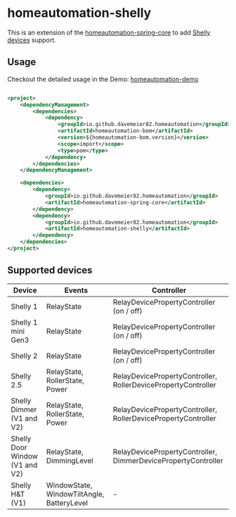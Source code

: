 # homeautomation-shelly

This is an extension of the [homeautomation-spring-core](https://github.com/davemeier82/homeautomation-spring-core/blob/main/README.md) to add [Shelly devices](https://www.shelly.com/) support.

## Usage

Checkout the detailed usage in the Demo: [homeautomation-demo](https://github.com/davemeier82/homeautomation-demo/blob/main/README.md)

```xml

<project>
    <dependencyManagement>
        <dependencies>
            <dependency>
                <groupId>io.github.davemeier82.homeautomation</groupId>
                <artifactId>homeautomation-bom</artifactId>
                <version>${homeautomation-bom.version}</version>
                <scope>import</scope>
                <type>pom</type>
            </dependency>
        </dependencies>
    </dependencyManagement>

    <dependencies>
        <dependency>
            <groupId>io.github.davemeier82.homeautomation</groupId>
            <artifactId>homeautomation-spring-core</artifactId>
        </dependency>
        <dependency>
            <groupId>io.github.davemeier82.homeautomation</groupId>
            <artifactId>homeautomation-shelly</artifactId>
        </dependency>
    </dependencies>
</project>
```

## Supported devices

| Device                         | Events                                     | Controller                                                    |
|--------------------------------|--------------------------------------------|---------------------------------------------------------------|
| Shelly 1                       | RelayState                                 | RelayDevicePropertyController (on / off)                      |
| Shelly 1 mini Gen3             | RelayState                                 | RelayDevicePropertyController (on / off)                      |
| Shelly 2                       | RelayState                                 | RelayDevicePropertyController (on / off)                      |
| Shelly 2.5                     | RelayState, RollerState, Power             | RelayDevicePropertyController, RollerDevicePropertyController |
| Shelly Dimmer (V1 and V2)      | RelayState, RollerState, Power             | RelayDevicePropertyController, RollerDevicePropertyController |
| Shelly Door Window (V1 and V2) | RelayState, DimmingLevel                   | RelayDevicePropertyController, DimmerDevicePropertyController |
| Shelly H&T (V1)                | WindowState, WindowTiltAngle, BatteryLevel | -                                                             |
